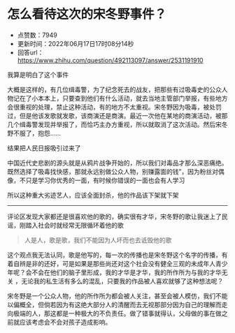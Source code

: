 # 怎么看待这次的宋冬野事件？
- 点赞数：7949
- 更新时间：2022年06月17日17时08分14秒
- 回答url：https://www.zhihu.com/question/492113097/answer/2531191910
<body>
 <p data-pid="hdYnYrY3">我算是明白了这个事件</p>
 <p data-pid="NLlEQ4Bd">大概是这样的，有几位缉毒警，为了纪念死去的战友，把那些有过吸毒史的公众人物记在了小本本上，只要查到他们有什么活动，就去当地主管部门举报，有些地方会很重视的处理，禁止这种活动，有的地方不太重视。宋冬野因为吸毒，被处罚过，但是他该发歌就发歌，该商演还是商演。最近一次他在某地的商演活动，被那几个缉毒警发现并举报了，而恰巧主办方重视，所以就取消了这次活动。然后宋冬野不服了，抱怨……</p>
 <p data-pid="lF-Jb83w">结果把人民日报吸引过来了</p>
 <p data-pid="ymCRmPUO">中国近代史悲剧的源头就是从鸦片战争开始的，所以我们对毒品才那么深恶痛绝。既然选择了吸毒找快感，那就永远别做公众人物，别赚露面的钱”，因为粉丝对偶像，不只是学习你优秀的一面，有时候你错误的一面也会有人学习</p>
 <p data-pid="Uze4FqjD">所以这种重大劣迹艺人，应该全面封杀，他的作品该下架就下架</p>
 <hr>
 <p data-pid="Z_ZAXbB6">评论区发现大家都还是很喜欢他的歌的，确实很有才华，宋冬野的歌让我迷上了民谣，刚踏入社会时就经常无限循环着他的歌</p>
 <blockquote data-pid="ryGMpJCw">
  人是人，歌是歌，我们不能因为人坏而也去诋毁他的歌
 </blockquote>
 <p data-pid="H_b5YDC-">这个观点我无法认同，歌是他写的，每一次的传播也是宋冬野这个名字的传播，有着自辨是非的还好，可是如果是那些尚还对这个社会没有健全三观的未成年人青少年呢？会不会在他们的脑子里形成，我的才华是才华，我的所作所为与我的才华无关 ，无论我的私生活有多么的混乱，只要我的作品被人喜欢就够了这种想法呢？</p>
 <p data-pid="OoMWyOWl">宋冬野是一个公众人物，他的所作所为都会被人关注，甚至会被人模仿，我们不能以偏概全，但倘若因为有这绝大部分人的清醒而去无视那部分因为自己的理解而走向极端的人，那这都是一种极大的不负责任。做了错事就得认，父母做的事在做之前就应该考虑会不会对孩子造成影响。​</p>
</body>